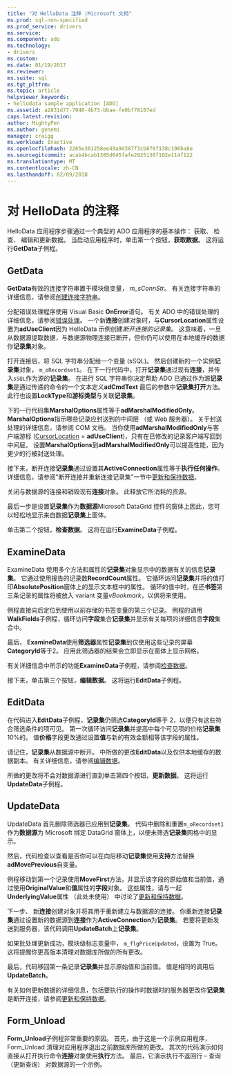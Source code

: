 ```yaml
---
title: "对 HelloData 注释 |Microsoft 文档"
ms.prod: sql-non-specified
ms.prod_service: drivers
ms.service: 
ms.component: ado
ms.technology:
- drivers
ms.custom: 
ms.date: 01/19/2017
ms.reviewer: 
ms.suite: sql
ms.tgt_pltfrm: 
ms.topic: article
helpviewer_keywords:
- hellodata sample application [ADO]
ms.assetid: a2831d77-7040-4b73-bbae-fe0bf78107ed
caps.latest.revision: 
author: MightyPen
ms.author: genemi
manager: craigg
ms.workload: Inactive
ms.openlocfilehash: 2265e361258ee49a9d387f3cb879f138c196ba8e
ms.sourcegitcommit: acab4bcab1385d645fafe2925130f102e114f122
ms.translationtype: MT
ms.contentlocale: zh-CN
ms.lasthandoff: 02/09/2018
---
```

# <a name="comments-on-hellodata"></a>对 HelloData 的注释
HelloData 应用程序步骤通过一个典型的 ADO 应用程序的基本操作： 获取、 检查、 编辑和更新数据。 当启动应用程序时，单击第一个按钮，**获取数据**。 这将运行**GetData**子例程。  
  
## <a name="getdata"></a>GetData  
 **GetData**有效的连接字符串置于模块级变量， *m_sConnStr*。 有关连接字符串的详细信息，请参阅[创建连接字符串](../../../ado/guide/data/creating-a-connection-string.md)。  
  
 分配错误处理程序使用 Visual Basic **OnError**语句。 有关 ADO 中的错误处理的详细信息，请参阅[错误处理](../../../ado/guide/data/error-handling.md)。 一个新**连接**创建对象时，与**CursorLocation**属性设置为**adUseClient**因为 HelloData 示例创建*断开连接的记录集*。 这意味着，一旦从数据源提取数据，与数据源物理连接已断开，但你仍可以使用在本地缓存的数据你**记录集**对象。  
  
 打开连接后，将 SQL 字符串分配给一个变量 (sSQL)。 然后创建新的一个实例**记录集**对象， `m_oRecordset1`。 在下一行代码中，打开**记录集**通过现有**连接**，并传入`sSQL`作为源的**记录集**。 在进行 SQL 字符串你决定帮助 ADO 已通过作为源**记录集**是通过传递的命令的一个文本定义**adCmdText** 最后的参数中**记录集打开**方法。 此行也设置**LockType**和**游标类型**与关联**记录集**。  
  
 下的一行代码集**MarshalOptions**属性等于**adMarshalModifiedOnly**。 **MarshalOptions**指示哪些记录应封送到的中间层 （或 Web 服务器）。 关于封送处理的详细信息，请参阅 COM 文档。 当你使用**adMarshalModifiedOnly**与客户端游标 ([CursorLocation](../../../ado/reference/ado-api/cursorlocation-property-ado.md) = **adUseClient**)，只有在已修改的记录客户端写回到中间层。 设置**MarshalOptions**到**adMarshalModifiedOnly**可以提高性能，因为更少的行被封送处理。  
  
 接下来，断开连接**记录集**通过设置其**ActiveConnection**属性等于**执行任何操作**。 详细信息，请参阅"断开连接并重新连接记录集"一节中[更新和保持数据](../../../ado/guide/data/updating-and-persisting-data.md)。  
  
 关闭与数据源的连接和销毁现有**连接**对象。 此释放它所消耗的资源。  
  
 最后一步是设置**记录集**作为**数据源**Microsoft DataGrid 控件的窗体上因此，您可以轻松地显示来自数据**记录集**上窗体。  
  
 单击第二个按钮，**检查数据**。 这将在运行**ExamineData**子例程。  
  
## <a name="examinedata"></a>ExamineData  
 ExamineData 使用多个方法和属性的**记录集**对象显示中的数据有关的信息**记录集**。 它通过使用报告的记录数**RecordCount**属性。 它循环访问**记录集**并将的值打印**AbsolutePosition**窗体上的显示文本框中的属性。 循环的值中时，在还**书签**第三条记录的属性将被放入 variant 变量*vBookmark*，以供将来使用。  
  
 例程直接向后定位到使用以前存储的书签变量的第三个记录。 例程的调用**WalkFields**子例程，循环访问**字段**集合**记录集**并显示有关每项的详细信息**字段**集合中。  
  
 最后， **ExamineData**使用**筛选器**属性**记录集**到仅使用这些记录的屏幕**CategoryId**等于2。 应用此筛选器的结果会立即显示在窗体上显示网格。  
  
 有关详细信息中所示的功能**ExamineData**子例程，请参阅[检查数据](../../../ado/guide/data/examining-data.md)。  
  
 接下来，单击第三个按钮，**编辑数据**。 这将运行**EditData**子例程。  
  
## <a name="editdata"></a>EditData  
 在代码进入**EditData**子例程，**记录集**仍筛选**CategoryId**等于 2，以便只有这些符合筛选条件的项可见。 第一次循环访问**记录集**并提高中每个可见项的价格**记录集**10%的。 值**价格**字段更改通过设置**值**与新的有效金额相等该字段的属性。  
  
 请记住，**记录集**从数据源中断开。 中所做的更改**EditData**以及仅供本地缓存的数据副本。 有关详细信息，请参阅[编辑数据](../../../ado/guide/data/editing-data.md)。  
  
 所做的更改将不会对数据源进行直到单击第四个按钮，**更新数据**。 这将运行**UpdateData**子例程。  
  
## <a name="updatedata"></a>UpdateData  
 UpdateData 首先删除筛选器已应用到**记录集**。 代码中删除和重置`m_oRecordset1`作为**数据源**为 Microsoft 绑定 DataGrid 窗体上，以便未筛选**记录集**网格中的显示。  
  
 然后，代码检查以查看是否你可以在向后移动**记录集**使用**支持**方法替换**adMovePrevious**自变量。  
  
 例程移动到第一个记录使用**MoveFirst**方法，并显示该字段的原始值和当前值，通过使用**OriginalValue**和**值**属性的**字段**对象。 这些属性，请与一起**UnderlyingValue**属性 （此处未使用） 中讨论了[更新和保持数据](../../../ado/guide/data/updating-and-persisting-data.md)。  
  
 下一步、 新**连接**创建对象并将其用于重新建立与数据源的连接。 你重新连接**记录集**通过设置新的数据源到**连接**作为**ActiveConnection**为**记录集**。 若要将更新发送到服务器，该代码调用**UpdateBatch**上**记录集**。  
  
 如果批处理更新成功，模块级标志变量中， `m_flgPriceUpdated`，设置为 True。 这将提醒你更高版本清理对数据库所做的所有更改。  
  
 最后，代码移回第一条记录**记录集**并显示原始值和当前值。 值是相同的调用后**UpdateBatch**。  
  
 有关如何更新数据的详细信息，包括要执行的操作时数据时的服务器更改你**记录集**是断开连接，请参阅[更新和保持数据](../../../ado/guide/data/updating-and-persisting-data.md)。  
  
## <a name="formunload"></a>Form_Unload  
 **Form_Unload**子例程非常重要的原因。 首先，由于这是一个示例应用程序，Form_Unload 清理对应用程序退出之前数据库所做的更改。 其次的代码演示如何直接从打开执行命令**连接**对象使用**执行**方法。 最后，它演示执行不返回行 – 查询 （更新查询） 对数据源的一个示例。

